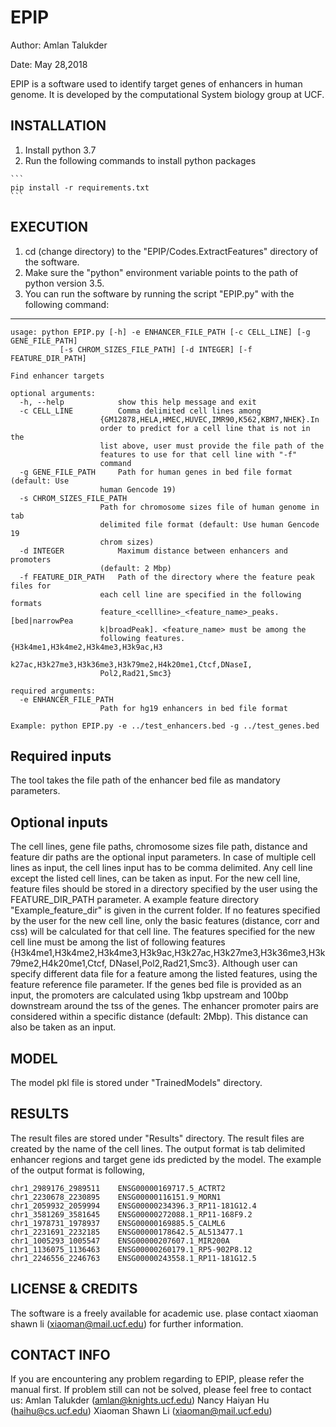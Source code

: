 # EPIP

Author: Amlan Talukder

Date: May 28,2018

EPIP is a software used to identify target genes of enhancers in human genome. It is developed by the computational System biology group at UCF.


INSTALLATION
--------------------------------------------------------------------------------------------
   1. Install python 3.7
   2. Run the following commands to install python packages
   
	```
	pip install -r requirements.txt
	```

EXECUTION 
--------------------------------------------------------------------------------------------------------------------------------------

   1. cd (change directory) to the "EPIP/Codes.ExtractFeatures" directory of the software. 
   2. Make sure the "python" environment variable points to the path of python version 3.5.
   3. You can run the software by running the script "EPIP.py" with the following command:
   
   ----------------------------------------------------------------------------------------
   
	usage: python EPIP.py [-h] -e ENHANCER_FILE_PATH [-c CELL_LINE] [-g GENE_FILE_PATH]
               [-s CHROM_SIZES_FILE_PATH] [-d INTEGER] [-f FEATURE_DIR_PATH]

	Find enhancer targets

	optional arguments:
	  -h, --help            show this help message and exit
	  -c CELL_LINE          Comma delimited cell lines among
		                {GM12878,HELA,HMEC,HUVEC,IMR90,K562,KBM7,NHEK}.In
		                order to predict for a cell line that is not in the
		                list above, user must provide the file path of the
		                features to use for that cell line with "-f"
		                command
	  -g GENE_FILE_PATH     Path for human genes in bed file format (default: Use
		                human Gencode 19)
	  -s CHROM_SIZES_FILE_PATH
		                Path for chromosome sizes file of human genome in tab
		                delimited file format (default: Use human Gencode 19
		                chrom sizes)
	  -d INTEGER            Maximum distance between enhancers and promoters
		                (default: 2 Mbp)
	  -f FEATURE_DIR_PATH   Path of the directory where the feature peak files for
		                each cell line are specified in the following formats 
		                feature_<cellline>_<feature_name>_peaks.[bed|narrowPea
		                k|broadPeak]. <feature_name> must be among the
		                following features. {H3k4me1,H3k4me2,H3k4me3,H3k9ac,H3
		                k27ac,H3k27me3,H3k36me3,H3k79me2,H4k20me1,Ctcf,DNaseI,
		                Pol2,Rad21,Smc3}

	required arguments:
	  -e ENHANCER_FILE_PATH
		                Path for hg19 enhancers in bed file format

	Example: python EPIP.py -e ../test_enhancers.bed -g ../test_genes.bed

Required inputs
---------------------------------------------------------------------------------------------
The tool takes the file path of the enhancer bed file as mandatory parameters.

Optional inputs
---------------------------------------------------------------------------------------------
The cell lines, gene file paths, chromosome sizes file path, distance and feature dir paths are the optional input parameters. 
In case of multiple cell lines as input, the cell lines input has to be comma delimited. Any cell line except the listed cell lines, 
can be taken as input. For the new cell line, feature files should be stored in a directory specified by the user using the FEATURE_DIR_PATH 
parameter. A example feature directory "Example_feature_dir" is given in the current folder. If no features specified by the user for the 
new cell line, only the basic features (distance, corr and css) will be calculated for that cell line. The features specified for the new 
cell line must be among the list of following features {H3k4me1,H3k4me2,H3k4me3,H3k9ac,H3k27ac,H3k27me3,H3k36me3,H3k79me2,H4k20me1,Ctcf,
DNaseI,Pol2,Rad21,Smc3}. Although user can specify different data file for a feature among the listed features, using the feature reference 
file parameter. If the genes bed file is provided as an input, the promoters are calculated using 1kbp upstream and 100bp downstream around 
the tss of the genes. The enhancer promoter pairs are considered within a specific distance (default: 2Mbp). This distance can also be taken 
as an input.


MODEL
----------------------------------------------------------------------------------------------------------------------------------
The model pkl file is stored under "TrainedModels" directory.


RESULTS
----------------------------------------------------------------------------------------------------------------------------------
The result files are stored under "Results" directory. The result files are created by the name of the cell lines.
The output format is tab delimited enhancer regions and target gene ids predicted by the model. The example of the output format is following,

	chr1_2989176_2989511    ENSG00000169717.5_ACTRT2
	chr1_2230678_2230895    ENSG00000116151.9_MORN1
	chr1_2059932_2059994    ENSG00000234396.3_RP11-181G12.4
	chr1_3581269_3581645    ENSG00000272088.1_RP11-168F9.2
	chr1_1978731_1978937    ENSG00000169885.5_CALML6
	chr1_2231691_2232185    ENSG00000178642.5_AL513477.1
	chr1_1005293_1005547    ENSG00000207607.1_MIR200A
	chr1_1136075_1136463    ENSG00000260179.1_RP5-902P8.12
	chr1_2246556_2246763    ENSG00000243558.1_RP11-181G12.5


LICENSE & CREDITS
-------------------------------------------------------------------------------------------------
The software is a freely available for academic use.
plase contact xiaoman shawn li (xiaoman@mail.ucf.edu) for further information. 


CONTACT INFO
-------------------------------------------------------------------------------------------------
If you are encountering any problem regarding to EPIP, please refer the manual first.
If problem still can not be solved, please feel free to contact us:
Amlan Talukder (amlan@knights.ucf.edu)
Nancy Haiyan Hu (haihu@cs.ucf.edu)
Xiaoman Shawn Li (xiaoman@mail.ucf.edu)
